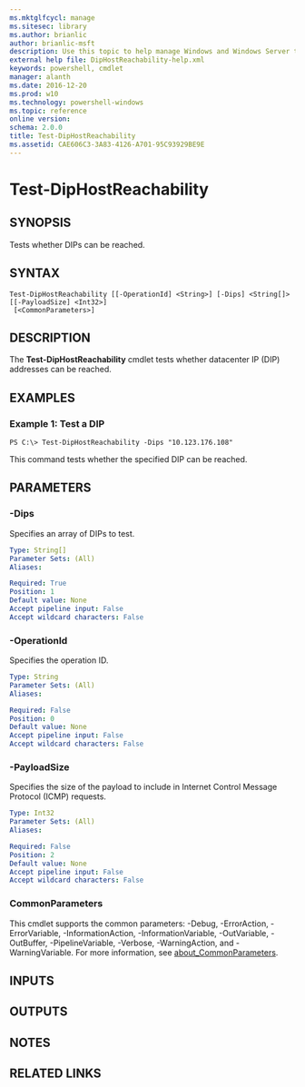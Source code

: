 ```yaml
---
ms.mktglfcycl: manage
ms.sitesec: library
ms.author: brianlic
author: brianlic-msft
description: Use this topic to help manage Windows and Windows Server technologies with Windows PowerShell.
external help file: DipHostReachability-help.xml
keywords: powershell, cmdlet
manager: alanth
ms.date: 2016-12-20
ms.prod: w10
ms.technology: powershell-windows
ms.topic: reference
online version: 
schema: 2.0.0
title: Test-DipHostReachability
ms.assetid: CAE606C3-3A83-4126-A701-95C93929BE9E
---
```


# Test-DipHostReachability

## SYNOPSIS
Tests whether DIPs can be reached.

## SYNTAX

```
Test-DipHostReachability [[-OperationId] <String>] [-Dips] <String[]> [[-PayloadSize] <Int32>]
 [<CommonParameters>]
```

## DESCRIPTION
The **Test-DipHostReachability** cmdlet tests whether datacenter IP (DIP) addresses can be reached.

## EXAMPLES

### Example 1: Test a DIP
```
PS C:\> Test-DipHostReachability -Dips "10.123.176.108"
```

This command tests whether the specified DIP can be reached.

## PARAMETERS

### -Dips
Specifies an array of DIPs to test.

```yaml
Type: String[]
Parameter Sets: (All)
Aliases: 

Required: True
Position: 1
Default value: None
Accept pipeline input: False
Accept wildcard characters: False
```

### -OperationId
Specifies the operation ID.

```yaml
Type: String
Parameter Sets: (All)
Aliases: 

Required: False
Position: 0
Default value: None
Accept pipeline input: False
Accept wildcard characters: False
```

### -PayloadSize
Specifies the size of the payload to include in Internet Control Message Protocol (ICMP) requests.

```yaml
Type: Int32
Parameter Sets: (All)
Aliases: 

Required: False
Position: 2
Default value: None
Accept pipeline input: False
Accept wildcard characters: False
```

### CommonParameters
This cmdlet supports the common parameters: -Debug, -ErrorAction, -ErrorVariable, -InformationAction, -InformationVariable, -OutVariable, -OutBuffer, -PipelineVariable, -Verbose, -WarningAction, and -WarningVariable. For more information, see [about_CommonParameters](http://go.microsoft.com/fwlink/?LinkID=113216).

## INPUTS

## OUTPUTS

## NOTES

## RELATED LINKS

